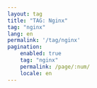 ```yaml
---
layout: tag
title: "TAG: Nginx"
tag: "nginx"
lang: en
permalink: '/tag/nginx'
pagination:
    enabled: true
    tag: "nginx"
    permalink: /page/:num/
    locale: en
---
```

